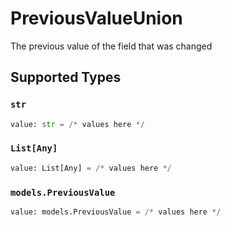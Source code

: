 # PreviousValueUnion

The previous value of the field that was changed


## Supported Types

### `str`

```python
value: str = /* values here */
```

### `List[Any]`

```python
value: List[Any] = /* values here */
```

### `models.PreviousValue`

```python
value: models.PreviousValue = /* values here */
```

